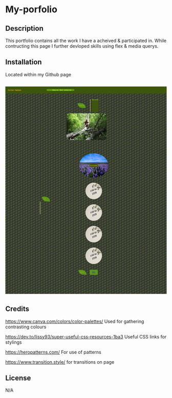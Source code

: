 # My-porfolio

## Description

This portfolio contains all the work I have a acheived & participated in. While contructing this page I further devloped skills using flex & media querys.

## Installation
Located within my Github page 

## ![alt text](/assets/images/1671361627249.png)

## Credits

https://www.canva.com/colors/color-palettes/
Used for gathering contrasting colours

https://dev.to/lissy93/super-useful-css-resources-1ba3
Useful CSS links for stylings

https://heropatterns.com/
For use of patterns

https://www.transition.style/
for transitions on page

## License 

N/A